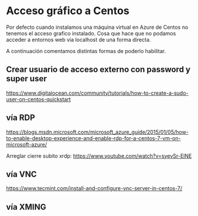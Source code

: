 Acceso gráfico a Centos
=======================
Por defecto cuando instalamos una máquina virtual en Azure de Centos no tenemos el acceso grafico instalado. 
Cosa que hace que no podamos acceder a entornos web via localhost de una forma directa.

A continuación comentamos distintas formas de poderlo habilitar.

Crear usuario de acceso externo con password y super user
---------------------------------------------------------
https://www.digitalocean.com/community/tutorials/how-to-create-a-sudo-user-on-centos-quickstart

vía RDP
-------
https://blogs.msdn.microsoft.com/microsoft_azure_guide/2015/01/05/how-to-enable-desktop-experience-and-enable-rdp-for-a-centos-7-vm-on-microsoft-azure/

Arreglar cierre subito xrdp: https://www.youtube.com/watch?v=syevSr-ElNE

vía VNC
-------
https://www.tecmint.com/install-and-configure-vnc-server-in-centos-7/


vía XMING
---------

